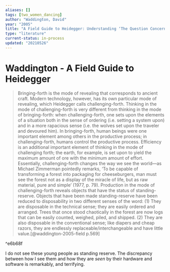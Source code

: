 ```yaml
---
aliases: []
tags: [two_women_dancing]
author: "Waddington, David"
year: "2005"
title: "A Field Guide to Heidegger: Understanding ‘The Question Concerning Technology’"
type: "literature"
current-status: in-process
updated: "20210526"
---
```


# Waddington - A Field Guide to Heidegger

> Bringing-forth is the mode of revealing that corresponds to ancient craft. Modern technology, however, has its own particular mode of revealing, which Heidegger calls challenging-forth. Thinking in the mode of challenging-forth is very different from thinking in the mode of bringing-forth: when challenging-forth, one sets upon the elements of a situation both in the sense of ordering (i.e. setting a system upon) and in a more rapacious sense (i.e. the wolves set upon the traveler and devoured him). In bringing-forth, human beings were one important element among others in the productive process; in challenging-forth, humans control the productive process. Efficiency is an additional important element of thinking in the mode of challenging forth; the earth, for example, is set upon to yield the maximum amount of ore with the minimum amount of effort. Essentially, challenging-forth changes the way we see the world—as Michael Zimmerman pointedly remarks, ‘To be capable of transforming a forest into packaging for cheeseburgers, man must see the forest not as a display of the miracle of life, but as raw material, pure and simple’ (1977, p. 79).
> Production in the mode of challenging-forth reveals objects that have the status of standing-reserve. Objects that have been made standing-reserve have been reduced to disposability in two different senses of the word: (1) They are disposable in the technical sense; they are easily ordered and arranged. Trees that once stood chaotically in the forest are now logs that can be easily counted, weighed, piled, and shipped. (2) They are also disposable in the conventional sense; like diapers and cheap razors, they are endlessly replaceable/interchangeable and have little value.[@waddington-2005-field p.569]

^e6b68f

I do not see these young people as standing reserve. The discrepancy between how I see them and how they are _seen_ by their hardware and software is remarkably, and terrifying. 